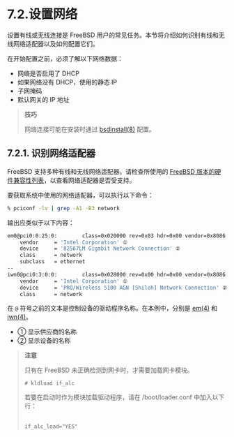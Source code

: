 # 7.2.设置网络

设置有线或无线连接是 FreeBSD 用户的常见任务。本节将介绍如何识别有线和无线网络适配器以及如何配置它们。

在开始配置之前，必须了解以下网络数据：

* 网络是否启用了 DHCP
* 如果网络没有 DHCP，使用的静态 IP
* 子网掩码
* 默认网关的 IP 地址

>**技巧**
>
> 网络连接可能在安装时通过 [bsdinstall(8)](https://man.freebsd.org/cgi/man.cgi?query=bsdinstall&sektion=8&format=html) 配置。

## 7.2.1. 识别网络适配器

FreeBSD 支持多种有线和无线网络适配器。请检查所使用的 [FreeBSD 版本的硬件兼容性列表](https://www.freebsd.org/releases/)，以查看网络适配器是否受支持。

要获取系统中使用的网络适配器，可以执行以下命令：

```sh
% pciconf -lv | grep -A1 -B3 network
```

输出应类似于以下内容：

```sh
em0@pci0:0:25:0:        class=0x020000 rev=0x03 hdr=0x00 vendor=0x8086 device=0x10f5 subvendor=0x17aa subdevice=0x20ee
    vendor     = 'Intel Corporation' ①
    device     = '82567LM Gigabit Network Connection' ②
    class      = network
    subclass   = ethernet
--
iwn0@pci0:3:0:0:        class=0x028000 rev=0x00 hdr=0x00 vendor=0x8086 device=0x4237 subvendor=0x8086 subdevice=0x1211
    vendor     = 'Intel Corporation' ①
    device     = 'PRO/Wireless 5100 AGN [Shiloh] Network Connection' ②
    class      = network
```

在 `@` 符号之前的文本是控制设备的驱动程序名称。在本例中，分别是 [em(4)](https://man.freebsd.org/cgi/man.cgi?query=em&sektion=4&format=html) 和 [iwn(4)](https://man.freebsd.org/cgi/man.cgi?query=iwn&sektion=4&format=html)。

* ① 显示供应商的名称
* ② 显示设备的名称

>**注意**
>
>只有在 FreeBSD 未正确检测到网卡时，才需要加载网卡模块。
>
>```
># kldload if_alc
>```
>
>若要在启动时作为模块加载驱动程序，请在 /boot/loader.conf 中加入以下行：<br /><br />
>
>```
>if_alc_load="YES"
>```
